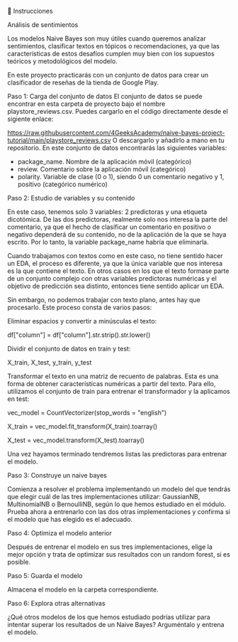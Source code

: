 📝 Instrucciones

Análisis de sentimientos

Los modelos Naive Bayes son muy útiles cuando queremos analizar sentimientos, clasificar textos en tópicos o recomendaciones, ya que las características de estos desafíos cumplen muy bien con los supuestos teóricos y metodológicos del modelo.

En este proyecto practicarás con un conjunto de datos para crear un clasificador de reseñas de la tienda de Google Play.

Paso 1: Carga del conjunto de datos
El conjunto de datos se puede encontrar en esta carpeta de proyecto bajo el nombre playstore_reviews.csv. Puedes cargarlo en el código directamente desde el sigiente enlace:

https://raw.githubusercontent.com/4GeeksAcademy/naive-bayes-project-tutorial/main/playstore_reviews.csv
O descargarlo y añadirlo a mano en tu repositorio. En este conjunto de datos encontrarás las siguientes variables:

- package_name. Nombre de la aplicación móvil (categórico)
- review. Comentario sobre la aplicación móvil (categórico)
- polarity. Variable de clase (0 o 1), siendo 0 un comentario negativo y 1, positivo (categórico numérico)

Paso 2: Estudio de variables y su contenido

En este caso, tenemos solo 3 variables: 2 predictoras y una etiqueta dicotómica. De las dos predictoras, realmente solo nos interesa la parte del comentario, ya que el hecho de clasificar un comentario en positivo o negativo dependerá de su contenido, no de la aplicación de la que se haya escrito. Por lo tanto, la variable package_name habría que eliminarla.

Cuando trabajamos con textos como en este caso, no tiene sentido hacer un EDA, el proceso es diferente, ya que la única variable que nos interesa es la que contiene el texto. En otros casos en los que el texto formase parte de un conjunto complejo con otras variables predictoras numéricas y el objetivo de predicción sea distinto, entonces tiene sentido aplicar un EDA.

Sin embargo, no podemos trabajar con texto plano, antes hay que procesarlo. Este proceso consta de varios pasos:

Eliminar espacios y convertir a minúsculas el texto:

df["column"] = df["column"].str.strip().str.lower()

Dividir el conjunto de datos en train y test: 

X_train, X_test, y_train, y_test

Transformar el texto en una matriz de recuento de palabras. 
Esta es una forma de obtener características numéricas a partir del texto. Para ello, utilizamos el conjunto de train para entrenar el transformador y la aplicamos en test:

vec_model = CountVectorizer(stop_words = "english")

X_train = vec_model.fit_transform(X_train).toarray()

X_test = vec_model.transform(X_test).toarray()

Una vez hayamos terminado tendremos listas las predictoras para entrenar el modelo.

Paso 3: Construye un naive bayes

Comienza a resolver el problema implementando un modelo del que tendrás que elegir cuál de las tres implementaciones utilizar: GaussianNB, MultinomialNB o BernoulliNB, según lo que hemos estudiado en el módulo. Prueba ahora a entrenarlo con las dos otras implementaciones y confirma si el modelo que has elegido es el adecuado.

Paso 4: Optimiza el modelo anterior

Después de entrenar el modelo en sus tres implementaciones, elige la mejor opción y trata de optimizar sus resultados con un random forest, si es posible.

Paso 5: Guarda el modelo

Almacena el modelo en la carpeta correspondiente.

Paso 6: Explora otras alternativas

¿Qué otros modelos de los que hemos estudiado podrías utilizar para intentar superar los resultados de un Naive Bayes? Arguméntalo y entrena el modelo.